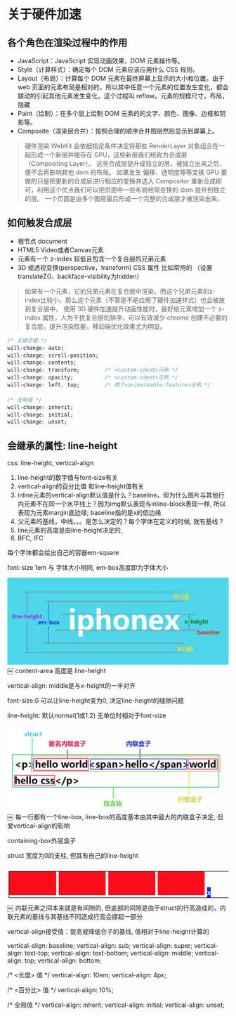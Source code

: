 # 关于硬件加速

## 各个角色在渲染过程中的作用

+ JavaScript：JavaScript 实现动画效果，DOM 元素操作等。
+ Style（计算样式）：确定每个 DOM 元素应该应用什么 CSS 规则。
+ Layout（布局）：计算每个 DOM 元素在最终屏幕上显示的大小和位置。由于 web 页面的元素布局是相对的，所以其中任意一个元素的位置发生变化，都会联动的引起其他元素发生变化，这个过程叫 reflow。元素的规模尺寸，布局，隐藏
+ Paint（绘制）：在多个层上绘制 DOM 元素的的文字、颜色、图像、边框和阴影等。
+ Composite（渲染层合并）：按照合理的顺序合并图层然后显示到屏幕上。

> 硬件渲染 WebKit 会依据指定条件决定将那些 RenderLayer 对象组合在一起形成一个新层并缓存在 GPU，这些新层我们统称为合成层（Compositing Layer）。
这些合成层提升成独立的层，被独立出来之后，便不会再影响其他 dom 的布局。
如果发生 偏移、透明度等等变换 GPU 要做的只是把更新的合成层进行相应的变换并送入 Compositor 重新合成即可，利用这个优点我们可以把页面中一些布局经常变换的 dom 提升到独立的层。
> 一个页面是由多个图层最后形成一个完整的合成层才被渲染出来。

## 如何触发合成层

+ 根节点 document
+ HTML5 Video或者Canvas元素
+ 元素有一个 z-index 较低且包含一个复合层的兄弟元素
+ 3D 或透视变换(perspective，transform) CSS 属性 比如常用的 （设置translateZ()、backface-visibility为hidden）

> 如果有一个元素，它的兄弟元素在复合层中渲染，而这个兄弟元素的z-index比较小，那么这个元素（不管是不是应用了硬件加速样式）也会被放到复合层中。
> 使用 3D 硬件加速提升动画性能时，最好给元素增加一个 z-index 属性，人为干扰复合层的排序，可以有效减少 chrome 创建不必要的复合层，提升渲染性能，移动端优化效果尤为明显。

```css
/* 关键字值 */
will-change: auto;
will-change: scroll-position;
will-change: contents;
will-change: transform;        /* <custom-ident>示例 */
will-change: opacity;          /* <custom-ident>示例 */
will-change: left, top;        /* 两个<animateable-feature>示例 */

/* 全局值 */
will-change: inherit;
will-change: initial;
will-change: unset;
```

## 会继承的属性: line-height


css: line-height, vertical-align

1. line-height的数字值与font-size有关
2. vertical-align的百分比值 和line-height值有关
3. inline元素的vertical-align默认值是什么？baseline，但为什么图片与其他行内元素不在同一个水平线上？因为img默认表现与inline-block表现一样,  所以表现为元素margin底边缘; baseline指的是x的低边缘
4. 父元素的基线，中线。。。是怎么决定的？每个字体在定义的时候, 就有基线？
5. line元素的高度是由line-height决定的,
6. BFC, IFC

每个字体都会绘出自己的容器em-square


font-size
1em 与 字体大小相同, em-box高度即为字体大小

!["行高"](./PastedGraphic.png)
￼
content-area 高度是 line-height

vertical-align: middle是与x-height的一半对齐

font-size:0 可以让line-height变为0, 决定line-height的缝隙问题

line-height: 默认normal(1或1.2) 无单位时相对于font-size

!["盒模型"](./PastedGraphic_1.png)
￼
每一行都有一个line-box, line-box的高度基本由其中最大的内联盒子决定, 但爱vertical-align的影响

containing-box外层盒子

struct 宽度为0的支柱, 但其有自己的line-height

!["行高"](./PastedGraphic_2.png)
￼
内联元素之间本来就是有间隙的, 但底部的间隙是由于struct的行高造成的，内联元素的基线与其基线不同造成行高会撑起一部分


vertical-align接受值：提高或降低合子的基线, 值相对于line-height计算的



vertical-align: baseline;
vertical-align: sub;
vertical-align: super;
vertical-align: text-top;
vertical-align: text-bottom;
vertical-align: middle;
vertical-align: top;
vertical-align: bottom;

/* <长度> 值 */
vertical-align: 10em;
vertical-align: 4px;

/* <百分比> 值 */
vertical-align: 10%;

/* 全局值 */
vertical-align: inherit;
vertical-align: initial;
vertical-align: unset;

